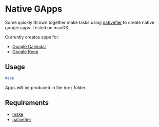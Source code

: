 # Native GApps

Some quickly thrown together make tasks using [nativefier](https://github.com/jiahaog/nativefier/) to create native google apps.
Tested on macOS.

Currently creates apps for:

- [Google Calendar](https://calendar.google.com)
- [Google Keep](https://keep.google.com)

## Usage

```sh
make
```

Apps will be produced in the `bins` folder.

## Requirements

- [make](https://www.gnu.org/software/make/)
- [nativefier](https://github.com/jiahaog/nativefier/)
